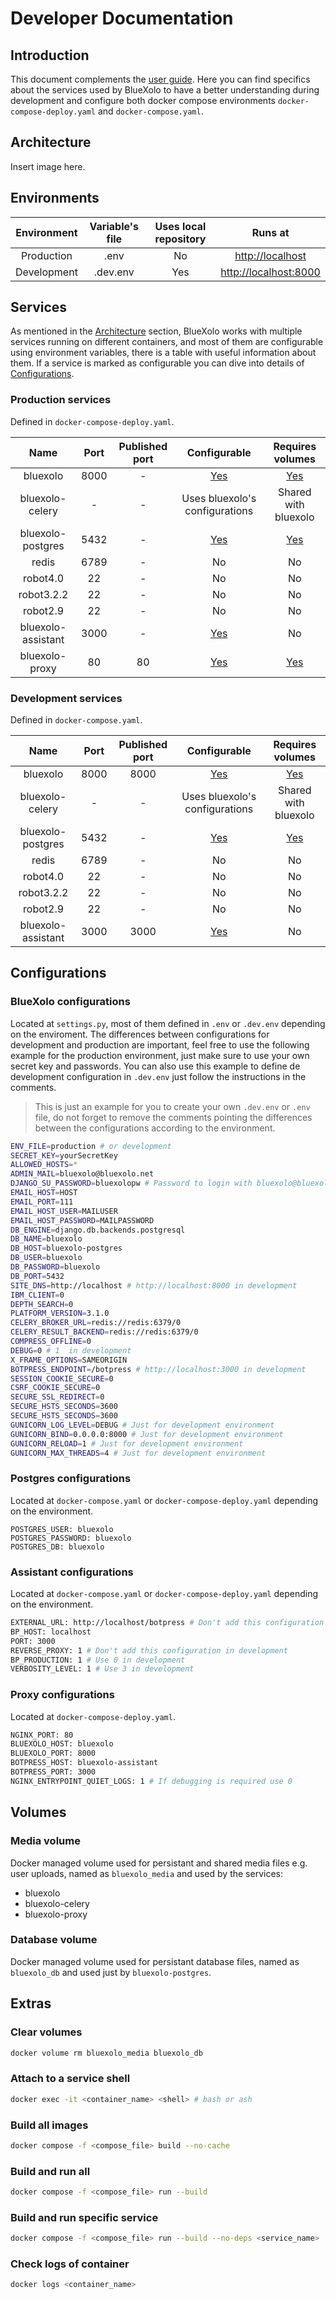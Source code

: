 # Developer Documentation

## Introduction

This document complements the [user guide](../README.md). Here you can find specifics about the services used by BlueXolo to have a better understanding during development and configure both docker compose environments `docker-compose-deploy.yaml` and `docker-compose.yaml`.

## Architecture

Insert image here.

## Environments

| Environment | Variable's file | Uses local repository |                    Runs at                     |
| :---------: | :-------------: | :-------------------: | :--------------------------------------------: |
| Production  |      .env       |          No           |      [http://localhost](http://localhost)      |
| Development |    .dev.env     |          Yes          | [http://localhost:8000](http://localhost:8000) |

## Services

As mentioned in the [Architecture](#architecture) section, BlueXolo works with multiple services running on different containers, and most of them are configurable using environment variables, there is a table
with useful information about them. If a service is marked as configurable you can dive into details of [Configurations](#configurations).

### Production services

Defined in `docker-compose-deploy.yaml`.

|        Name        | Port  | Published port |           Configurable           |   Requires volumes   |
| :----------------: | :---: | :------------: | :------------------------------: | :------------------: |
|      bluexolo      | 8000  |       -        | [Yes](#bluexolo-configurations)  |   [Yes](#volumes)    |
|  bluexolo-celery   |   -   |       -        |  Uses bluexolo's configurations  | Shared with bluexolo |
| bluexolo-postgres  | 5432  |       -        | [Yes](#postgres-configurations)  |   [Yes](#volumes)    |
|       redis        | 6789  |       -        |                No                |          No          |
|      robot4.0      |  22   |       -        |                No                |          No          |
|     robot3.2.2     |  22   |       -        |                No                |          No          |
|      robot2.9      |  22   |       -        |                No                |          No          |
| bluexolo-assistant | 3000  |       -        | [Yes](#assistant-configurations) |          No          |
|   bluexolo-proxy   |  80   |       80       |   [Yes](#proxy-configurations)   |   [Yes](#volumes)    |

### Development services

Defined in `docker-compose.yaml`.

|        Name        | Port  | Published port |           Configurable           |   Requires volumes   |
| :----------------: | :---: | :------------: | :------------------------------: | :------------------: |
|      bluexolo      | 8000  |      8000      | [Yes](#bluexolo-configurations)  |   [Yes](#volumes)    |
|  bluexolo-celery   |   -   |       -        |  Uses bluexolo's configurations  | Shared with bluexolo |
| bluexolo-postgres  | 5432  |       -        | [Yes](#postgres-configurations)  |   [Yes](#volumes)    |
|       redis        | 6789  |       -        |                No                |          No          |
|      robot4.0      |  22   |       -        |                No                |          No          |
|     robot3.2.2     |  22   |       -        |                No                |          No          |
|      robot2.9      |  22   |       -        |                No                |          No          |
| bluexolo-assistant | 3000  |      3000      | [Yes](#assistant-configurations) |          No          |

## Configurations

### BlueXolo configurations

Located at `settings.py`, most of them defined in `.env` or `.dev.env` depending on the enviroment. The differences between configurations for development and production are important, feel free to use the following example for the production environment, just make sure to use your own secret key and passwords. You can also use this example to define de development configuration in `.dev.env` just follow the instructions in the comments. 

> This is just an example for you to create your own `.dev.env` or `.env` file, do not forget to remove the comments pointing the differences between the configurations according to the environment.

```bash
ENV_FILE=production # or development
SECRET_KEY=yourSecretKey
ALLOWED_HOSTS=*
ADMIN_MAIL=bluexolo@bluexolo.net
DJANGO_SU_PASSWORD=bluexolopw # Password to login with bluexolo@bluexolo.net
EMAIL_HOST=HOST
EMAIL_PORT=111
EMAIL_HOST_USER=MAILUSER
EMAIL_HOST_PASSWORD=MAILPASSWORD
DB_ENGINE=django.db.backends.postgresql
DB_NAME=bluexolo
DB_HOST=bluexolo-postgres
DB_USER=bluexolo
DB_PASSWORD=bluexolo
DB_PORT=5432
SITE_DNS=http://localhost # http://localhost:8000 in development
IBM_CLIENT=0
DEPTH_SEARCH=0
PLATFORM_VERSION=3.1.0
CELERY_BROKER_URL=redis://redis:6379/0
CELERY_RESULT_BACKEND=redis://redis:6379/0
COMPRESS_OFFLINE=0
DEBUG=0 # 1  in development
X_FRAME_OPTIONS=SAMEORIGIN
BOTPRESS_ENDPOINT=/botpress # http://localhost:3000 in development
SESSION_COOKIE_SECURE=0
CSRF_COOKIE_SECURE=0
SECURE_SSL_REDIRECT=0
SECURE_HSTS_SECONDS=3600
SECURE_HSTS_SECONDS=3600
GUNICORN_LOG_LEVEL=DEBUG # Just for development environment
GUNICORN_BIND=0.0.0.0:8000 # Just for development environment
GUNICORN_RELOAD=1 # Just for development environment
GUNICORN_MAX_THREADS=4 # Just for development environment
```

### Postgres configurations

Located at `docker-compose.yaml` or `docker-compose-deploy.yaml` depending on the environment.

```
POSTGRES_USER: bluexolo
POSTGRES_PASSWORD: bluexolo
POSTGRES_DB: bluexolo
```

### Assistant configurations

Located at `docker-compose.yaml` or `docker-compose-deploy.yaml` depending on the environment.

```bash
EXTERNAL_URL: http://localhost/botpress # Don't add this configuration in development
BP_HOST: localhost
PORT: 3000
REVERSE_PROXY: 1 # Don't add this configuration in development
BP_PRODUCTION: 1 # Use 0 in development
VERBOSITY_LEVEL: 1 # Use 3 in development
```

### Proxy configurations

Located at `docker-compose-deploy.yaml`.

```bash
NGINX_PORT: 80
BLUEXOLO_HOST: bluexolo
BLUEXOLO_PORT: 8000
BOTPRESS_HOST: bluexolo-assistant
BOTPRESS_PORT: 3000
NGINX_ENTRYPOINT_QUIET_LOGS: 1 # If debugging is required use 0
```

## Volumes

### Media volume

Docker managed volume used for persistant and shared media files e.g. user uploads, named as `bluexolo_media` and used by the services: 

- bluexolo
- bluexolo-celery
- bluexolo-proxy

### Database volume

Docker managed volume used for persistant database files, named as `bluexolo_db` and used just by `bluexolo-postgres`.

## Extras

### Clear volumes

```bash
docker volume rm bluexolo_media bluexolo_db
```

### Attach to a service shell

```bash
docker exec -it <container_name> <shell> # bash or ash
```

### Build all images

```bash
docker compose -f <compose_file> build --no-cache
```

### Build and run all

```bash
docker compose -f <compose_file> run --build
```

### Build and run specific service

```bash
docker compose -f <compose_file> run --build --no-deps <service_name>
```

### Check logs of container

```bash
docker logs <container_name>
```
